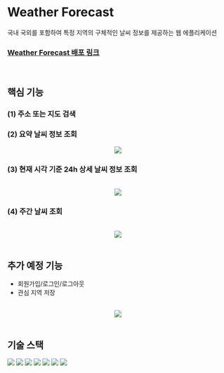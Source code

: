 # Weather Forecast

국내 국외를 포함하여 특정 지역의 구체적인 날씨 정보를 제공하는 웹 에플리케이션

### [Weather Forecast 배포 링크](http://34.47.82.108/)


<br/>

## 핵심 기능
### (1) 주소 또는 지도 검색
### (2) 요약 날씨 정보 조회
<div style="text-align: center">
<img src="https://github.com/AhYoungJo/Weather-Forecast-Weabsite/assets/125351416/5dcc7ead-4962-4ce8-aa7f-806849d8bcff" style="max-width: 300px; max-height: 800px;" />
</div>


### (3) 현재 시각 기준 24h 상세 날씨 정보 조회
<br/>
<div style="text-align: center">
<img src="https://github.com/AhYoungJo/Weather-Forecast-Weabsite/assets/125351416/bfe97621-9fcf-4543-9e75-3f4efc9a1664" style="max-width: 850px; max-height: 800px;" />
</div>

### (4) 주간 날씨 조회
<br/>
<div style="text-align: center">
<img src="https://github.com/AhYoungJo/Weather-Forecast-Weabsite/assets/125351416/c6d9f7f3-141b-4724-9737-a41a25ed017f" style="max-width: 600px; max-height: 800px;" />
</div>



<br/>

## 추가 예정 기능

- 회원가입/로그인/로그아웃
- 관심 지역 저장
  
<br/>
<div style="text-align: center">
<img src="https://github.com/AhYoungJo/Weather-Forecast-Weabsite/assets/125351416/1567d715-be4b-4356-a9e6-6be78fffdef2" style="max-width: 600px; max-height: 1000px;" />
</div>

<br/>

## 기술 스택

<img src="https://img.shields.io/badge/html5-E34F26?style=badge&logo=html5&logoColor=white"> 
  <img src="https://img.shields.io/badge/css-1572B6?badge&logo=css3&logoColor=white"> 
<img src="https://img.shields.io/badge/Typescript-3178C6?style=badge&logo=Typescript&logoColor=white"/>
<img src="https://img.shields.io/badge/React-61DAFB?style=badge&logo=React&logoColor=black"/>
 <img src="https://img.shields.io/badge/Redux-764ABC?style=flat&logo=Redux&logoColor=white">
<img src="https://img.shields.io/badge/styled components-DB7093?style=badge&logo=styled-components&logoColor=white"/>
<img src="https://img.shields.io/badge/git-F05032?style=badge&logo=git&logoColor=white"/>
